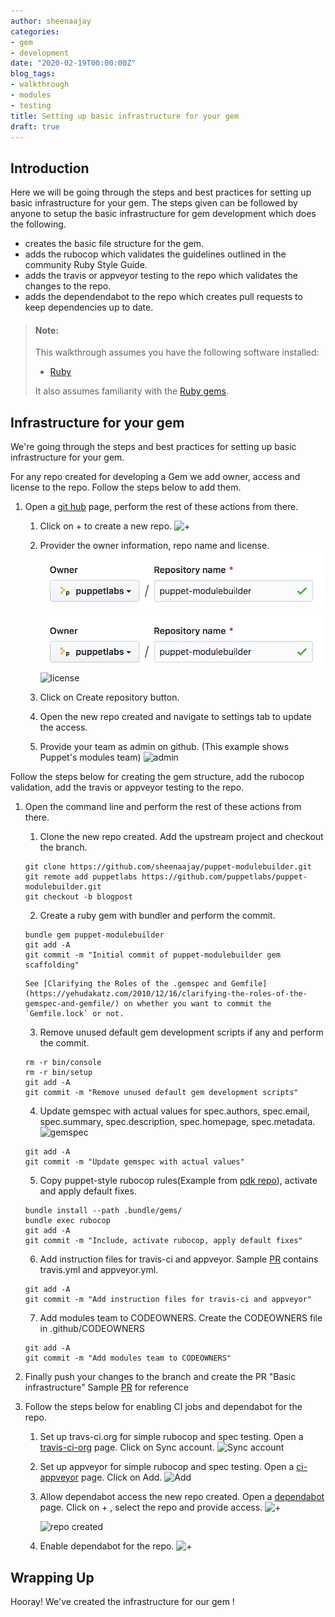 ```yaml
---
author: sheenaajay
categories:
- gem
- development
date: "2020-02-19T00:00:00Z"
blog_tags:
- walkthrough
- modules
- testing
title: Setting up basic infrastructure for your gem
draft: true
---
```


## Introduction

Here we will be going through the steps and best practices for setting up basic infrastructure for your gem.
The steps given can be followed by anyone to setup the basic infrastructure for gem development which does the following.
  - creates the basic file structure for the gem.
  - adds the rubocop which validates the guidelines outlined in the community Ruby Style Guide.
  - adds the travis or appveyor testing to the repo which validates the changes to the repo.
  - adds the dependendabot to the repo which creates pull requests to keep dependencies up to date.

> #### Note:
>
> This walkthrough assumes you have the following software installed:
>
> - [Ruby](https://www.ruby-lang.org/en/downloads/)
>
> It also assumes familiarity with the [Ruby gems](https://rubygems.org/).
>

## Infrastructure for your gem

We're going through the steps and best practices for setting up basic infrastructure for your gem.

For any repo created for developing a Gem we add owner, access and license to the repo.
Follow the steps below to add them.

1. Open a [git hub](https://github.com) page, perform the rest of these actions from there.
   1. Click on + to create a new repo.
      ![+](/content-and-tooling-team/assets/2020-02-19-infrastructure-for-the-gem/newrepo.png)

   2. Provider the owner information, repo name and license.
      ![owner information and repo name](/assets/2020-02-19-infrastructure-for-the-gem/owner.png)
      ![Example image](/assets/2020-02-19-infrastructure-for-the-gem/owner.png)
      ![license](/content-and-tooling-team/assets/2020-02-19-infrastructure-for-the-gem/license.png)
      
   3. Click on Create repository button.

   4. Open the new repo created and navigate to settings tab to update the access.

   5. Provide your team as admin on github. (This example shows Puppet's modules team)
      ![admin](/content-and-tooling-team/assets/2020-02-19-infrastructure-for-the-gem/githubowner.png)

Follow the steps below for creating the gem structure, add the rubocop validation, add the travis or appveyor testing to the repo.

1.  Open the command line and perform the rest of these actions from there.
    1.  Clone the new repo created. Add the upstream project and checkout the branch.
    ```shell
    git clone https://github.com/sheenaajay/puppet-modulebuilder.git
    git remote add puppetlabs https://github.com/puppetlabs/puppet-modulebuilder.git
    git checkout -b blogpost
    ```
    2.  Create a ruby gem with bundler and perform the commit.
    ```shell
    bundle gem puppet-modulebuilder
    git add -A
    git commit -m "Initial commit of puppet-modulebuilder gem scaffolding"
    ```
        See [Clarifying the Roles of the .gemspec and Gemfile](https://yehudakatz.com/2010/12/16/clarifying-the-roles-of-the-gemspec-and-gemfile/) on whether you want to commit the `Gemfile.lock` or not.
    3.  Remove unused default gem development scripts if any and perform the commit.
    ```shell
    rm -r bin/console
    rm -r bin/setup
    git add -A
    git commit -m "Remove unused default gem development scripts"
    ```
    4.  Update gemspec with actual values for spec.authors, spec.email, spec.summary, spec.description, spec.homepage, spec.metadata.
        ![gemspec](/content-and-tooling-team/assets/2020-02-19-infrastructure-for-the-gem/gemspec.png)
    ```shell
    git add -A
    git commit -m "Update gemspec with actual values"
    ```
    5.  Copy puppet-style rubocop rules(Example from [pdk repo](https://github.com/puppetlabs/pdk/blob/master/.rubocop.yml)), activate and apply default fixes.
    ```shell
    bundle install --path .bundle/gems/
    bundle exec rubocop
    git add -A
    git commit -m "Include, activate rubocop, apply default fixes"
    ```
    6.  Add instruction files for travis-ci and appveyor. Sample [PR](https://github.com/puppetlabs/puppet-modulebuilder/pull/1) contains travis.yml and appveyor.yml.
    ```shell
    git add -A
    git commit -m "Add instruction files for travis-ci and appveyor"
    ```
    7.  Add modules team to CODEOWNERS.
      Create the CODEOWNERS file in .github/CODEOWNERS
    ```shell
    git add -A
    git commit -m "Add modules team to CODEOWNERS"
    ```

2. Finally push your changes to the branch and create the PR "Basic infrastructure"
   Sample [PR](https://github.com/puppetlabs/puppet-modulebuilder/pull/1) for reference

3. Follow the steps below for enabling CI jobs and dependabot for the repo.
   1. Set up travs-ci.org for simple rubocop and spec testing. Open a [travis-ci-org](https://travis-ci.org/account/repositories) page. Click on      Sync account.
      ![Sync account](/content-and-tooling-team/assets/2020-02-19-infrastructure-for-the-gem/syncaccount.png)
   2. Set up appveyor for simple rubocop and spec testing. Open a [ci-appveyor](https://ci.appveyor.com/account/puppetlabs/projects/new) page.        Click on Add.
      ![Add](/content-and-tooling-team/assets/2020-02-19-infrastructure-for-the-gem/add.png)
   3. Allow dependabot access the new repo created. Open a [dependabot](https://app.dependabot.com/accounts/puppetlabs/) page.
      Click on + , select the repo and provide access.
      ![+](/content-and-tooling-team/assets/2020-02-19-infrastructure-for-the-gem/dependabotadd.png)

      ![repo created](/content-and-tooling-team/assets/2020-02-19-infrastructure-for-the-gem/dependabot.png)
   4. Enable dependabot for the repo.
      ![+](/content-and-tooling-team/assets/2020-02-19-infrastructure-for-the-gem/dependabotenable.png)


## Wrapping Up

Hooray! We've created the infrastructure for our gem !
